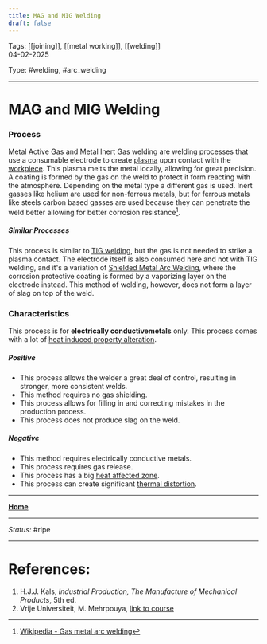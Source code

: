 ```yaml
---
title: MAG and MIG Welding
draft: false
---
```

Tags: [[joining]], [[metal working]], [[welding]] <br>04-02-2025

Type: #welding, #arc_welding

---
# MAG and MIG Welding
### Process
 <u>M</u>etal <u>A</u>ctive <u>G</u>as and <u>M</u>etal <u>I</u>nert <u>G</u>as welding are welding processes that use a consumable electrode to create [plasma](Plasma%20Working.md) upon contact with the [workpiece](!%20Manufacturing%20Technologies%20Overview.md#Terms%20and%20Disambiguation). This plasma melts the metal locally, allowing for great precision. A coating is formed by the gas on the weld to protect it form reacting with the atmosphere. Depending on the metal type a different gas is used. Inert gasses like helium are used for non-ferrous metals, but for ferrous metals like steels carbon based gasses are used because they can penetrate the weld better allowing for better corrosion resistance[^magmig].
##### Similar Processes
This process is similar to [TIG welding](TIG%20Welding.md), but the gas is not needed to strike a plasma contact. The electrode itself is also consumed here and not with TIG welding, and it's a variation of [Shielded Metal Arc Welding](Shielded%20Metal%20Arc%20Welding.md), where the corrosion protective coating is formed by a vaporizing layer on the electrode instead. This method of welding, however, does not form a layer of slag on top of the weld.
### Characteristics
This process is for __electrically conductivemetals__ only.
This process comes with a lot of [heat induced property alteration](Crystal%20Manipulation%20and%20Deformation.md).

##### Positive
- This process allows the welder a great deal of control, resulting in stronger, more consistent welds.
- This method requires no gas shielding.
- This process allows for filling in and correcting mistakes in the production process.
- This process does not produce slag on the weld.
##### Negative
- This method requires electrically conductive metals.
- This process requires gas release.
- This process has a big [heat affected zone](Crystal%20Manipulation%20and%20Deformation.md#hot%20deformation).
- This process can create significant [thermal distortion](!%20Manufacturing%20Technologies%20Overview.md#Terms%20and%20Disambiguation).








---
__[Home](!%20Manufacturing%20Technologies%20Overview.md)__

---
_Status:_ #ripe

---
# References:
[^magmig]: [Wikipedia - Gas metal arc welding](https://en.wikipedia.org/wiki/Gas_metal_arc_welding)
1. H.J.J. Kals, _Industrial Production, The Manufacture of Mechanical Products_, 5th ed.
2. Vrije Universiteit, M. Mehrpouya, [link to course](https://canvas.utwente.nl/courses/15351)